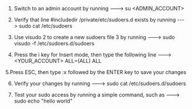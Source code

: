 1. Switch to an admin account by running ---> su <ADMIN_ACCOUNT>

2. Verify that line  #includedir /private/etc/sudoers.d exists by running ---> sudo cat /etc/sudoers
   
3. Use visudo 2 to create a new sudoers file 3 by running --->    sudo visudo -f /etc/sudoers.d/sudoers
 
4. Press the i key for Insert mode, then type the following line --->    <YOUR_ACCOUNT> ALL=(ALL) ALL
   
5.Press ESC, then type :x followed by the ENTER key to save your changes

6. Verify your changes by running ---> sudo cat /etc/sudoers.d/sudoers

7. Test your sudo access by running a simple command, such as --->  sudo echo "hello world"



